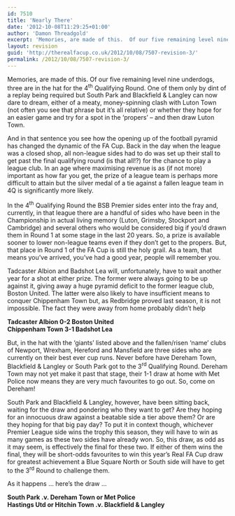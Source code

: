 ```yaml
---
id: 7510
title: 'Nearly There'
date: '2012-10-08T11:29:25+01:00'
author: 'Damon Threadgold'
excerpt: 'Memories, are made of this.  Of our five remaining level nine underdogs, three are in the hat for the 4th Qualifying Round'
layout: revision
guid: 'http://therealfacup.co.uk/2012/10/08/7507-revision-3/'
permalink: /2012/10/08/7507-revision-3/
---
```


Memories, are made of this. Of our five remaining level nine underdogs, three are in the hat for the 4<sup>th</sup> Qualifying Round. One of them only by dint of a replay being required but South Park and Blackfield &amp; Langley can now dare to dream, either of a meaty, money-spinning clash with Luton Town (not often you see that phrase but it’s all relative) or whether they hope for an easier game and try for a spot in the ‘propers’ – and then draw Luton Town.

And in that sentence you see how the opening up of the football pyramid has changed the dynamic of the FA Cup. Back in the day when the league was a closed shop, all non-league sides had to do was set up their stall to get past the final qualifying round (is that all!?) for the chance to play a league club. In an age where maximising revenue is as (if not more) important as how far you get, the prize of a league team is perhaps more difficult to attain but the silver medal of a tie against a fallen league team in 4Q is significantly more likely.

In the 4<sup>th</sup> Qualifying Round the BSB Premier sides enter into the fray and, currently, in that league there are a handful of sides who have been in the Championship in actual living memory (Luton, Grimsby, Stockport and Cambridge) and several others who would be considered big if you’d drawn them in Round 1 at some stage in the last 20 years. So, a prize is available sooner to lower non-league teams even if they don’t get to the propers. But, that place in Round 1 of the FA Cup is still the holy grail. As a team, that means you’ve arrived, you’ve had a good year, people will remember you.

Tadcaster Albion and Badshot Lea will, unfortunately, have to wait another year for a shot at either prize. The former were always going to be up against it, giving away a huge pyramid deficit to the former league club, Boston United. The latter were also likely to have insufficient means to conquer Chippenham Town but, as Redbridge proved last season, it is not impossible. The fact they were away from home probably didn’t help

**Tadcaster Albion 0-2 Boston United  
Chippenham Town 3-1 Badshot Lea**

But, in the hat with the ‘giants’ listed above and the fallen/risen ‘name’ clubs of Newport, Wrexham, Hereford and Mansfield are three sides who are currently on their best ever cup runs. Never before have Dereham Town, Blackfield &amp; Langley or South Park got to the 3<sup>rd</sup> Qualifying Round. Dereham Town may not yet make it past that stage, their 1-1 draw at home with Met Police now means they are very much favourites to go out. So, come on Dereham!

South Park and Blackfield &amp; Langley, however, have been sitting back, waiting for the draw and pondering who they want to get? Are they hoping for an innocuous draw against a beatable side a tier above them? Or are they hoping for that big pay day? To put it in context though, whichever Premier League side wins the trophy this season, they will have to win as many games as these two sides have already won. So, this draw, as odd as it may seem, is effectively the final for these two. If either of them wins the final, they will be short-odds favourites to win this year’s Real FA Cup draw for greatest achievement a Blue Square North or South side will have to get to the 3<sup>rd</sup> Round to challenge them.

As it happens … here’s the draw …

**South Park .v. Dereham Town or Met Police  
Hastings Utd or Hitchin Town .v. Blackfield &amp; Langley**